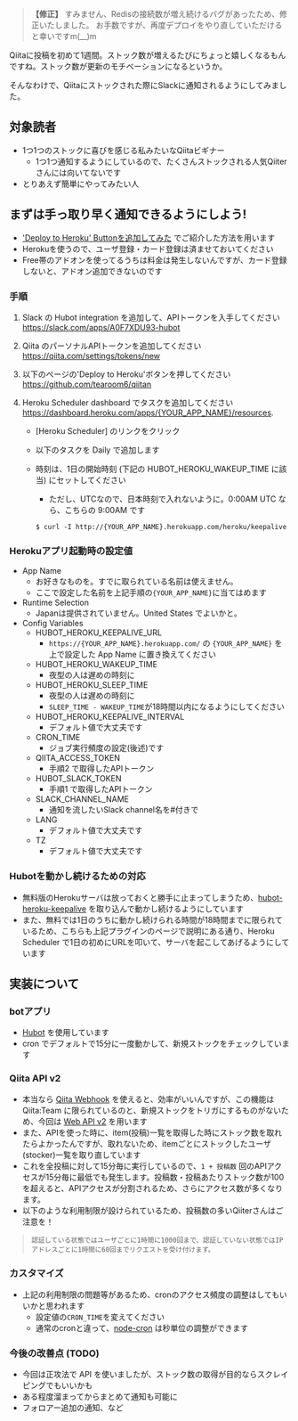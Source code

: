 
> **【修正】**
> すみません、Redisの接続数が増え続けるバグがあったため、修正いたしました。
> お手数ですが、再度デプロイをやり直していただけると幸いですm(__)m


Qiitaに投稿を初めて1週間。ストック数が増えるたびにちょっと嬉しくなるもんですね。ストック数が更新のモチベーションになるというか。

そんなわけで、Qiitaにストックされた際にSlackに通知されるようにしてみました。


## 対象読者

- 1つ1つのストックに喜びを感じる私みたいなQiitaビギナー
   - 1つ1つ通知するようにしているので、たくさんストックされる人気Qiiterさんには向いてないです
- とりあえず簡単にやってみたい人


## まずは手っ取り早く通知できるようにしよう!

- ['Deploy to Heroku' Buttonを追加してみた](http://qiita.com/tearoom6/items/9174e23d7d061659b177) でご紹介した方法を用います
- Herokuを使うので、ユーザ登録・カード登録は済ませておいてください
- Free帯のアドオンを使ってるうちは料金は発生しないんですが、カード登録しないと、アドオン追加できないのです

### 手順

1. Slack の Hubot integration を追加して、APIトークンを入手してください
   https://slack.com/apps/A0F7XDU93-hubot

2. Qiita のパーソナルAPIトークンを追加してください
   https://qiita.com/settings/tokens/new

3. 以下のページの'Deploy to Heroku'ボタンを押してください
   https://github.com/tearoom6/qiitan

4. Heroku Scheduler dashboard でタスクを追加してください
   https://dashboard.heroku.com/apps/{YOUR_APP_NAME}/resources.
   - [Heroku Scheduler] のリンクをクリック
   - 以下のタスクを Daily で追加します
   - 時刻は、1日の開始時刻 (下記の HUBOT_HEROKU_WAKEUP_TIME に該当) にセットしてください
      - ただし、UTCなので、日本時刻で入れないように。0:00AM UTC なら、こちらの 9:00AM です

      ```
      $ curl -I http://{YOUR_APP_NAME}.herokuapp.com/heroku/keepalive
      ```

### Herokuアプリ起動時の設定値

* App Name
   - お好きなものを。すでに取られている名前は使えません。
   - ここで設定した名前を上記手順の`{YOUR_APP_NAME}`に当てはめます
* Runtime Selection
   - Japanは提供されていません。United States でよいかと。
* Config Variables
   * HUBOT_HEROKU_KEEPALIVE_URL
      - `https://{YOUR_APP_NAME}.herokuapp.com/` の `{YOUR_APP_NAME}` を上で設定した App Name に置き換えてください
   * HUBOT_HEROKU_WAKEUP_TIME
      - 夜型の人は遅めの時刻に
   * HUBOT_HEROKU_SLEEP_TIME
      - 夜型の人は遅めの時刻に
      - `SLEEP_TIME - WAKEUP_TIME`が18時間以内になるようにしてください
   * HUBOT_HEROKU_KEEPALIVE_INTERVAL
      - デフォルト値で大丈夫です
   * CRON_TIME
      - ジョブ実行頻度の設定(後述)です
   * QIITA_ACCESS_TOKEN
      - 手順2 で取得したAPIトークン
   * HUBOT_SLACK_TOKEN
      - 手順1 で取得したAPIトークン
   * SLACK_CHANNEL_NAME
      - 通知を流したいSlack channel名を#付きで
   * LANG
      - デフォルト値で大丈夫です
   * TZ
      - デフォルト値で大丈夫です

### Hubotを動かし続けるための対応

- 無料版のHerokuサーバは放っておくと勝手に止まってしまうため、[hubot-heroku-keepalive](https://github.com/hubot-scripts/hubot-heroku-keepalive) を取り込んで動かし続けるようにしています
- また、無料では1日のうちに動かし続けられる時間が18時間までに限られているため、こちらも上記プラグインのページで説明にある通り、Heroku Scheduler で1日の初めにURLを叩いて、サーバを起こしてあげるようにしています


## 実装について

### botアプリ

- [Hubot](https://hubot.github.com/) を使用しています
- cron でデフォルトで15分に一度動かして、新規ストックをチェックしています

### Qiita API v2

- 本当なら [Qiita Webhook](https://qiita.com/api/webhook/docs) を使えると、効率がいいんですが、この機能は Qiita:Team に限られているのと、新規ストックをトリガにするものがないため、今回は [Web API v2](https://qiita.com/api/v2/docs) を用います
- また、APIを使った時に、item(投稿)一覧を取得した時にストック数を取れたらよかったんですが、取れないため、itemごとにストックしたユーザ(stocker)一覧を取り直しています
- これを全投稿に対して15分毎に実行しているので、`1 + 投稿数` 回のAPIアクセスが15分毎に最低でも発生します。投稿数・投稿あたりストック数が100を超えると、APIアクセスが分割されるため、さらにアクセス数が多くなります。
- 以下のような利用制限が設けられているため、投稿数の多いQiiterさんはご注意を！

> ```
> 認証している状態ではユーザごとに1時間に1000回まで、認証していない状態ではIPアドレスごとに1時間に60回までリクエストを受け付けます。
> ```

### カスタマイズ

- 上記の利用制限の問題等があるため、cronのアクセス頻度の調整はしてもいいかと思われます
   - 設定値の`CRON_TIME`を変えてください
   - 通常のcronと違って、[node-cron](https://github.com/ncb000gt/node-cron) は秒単位の調整ができます

### 今後の改善点 (TODO)

- 今回は正攻法で API を使いましたが、ストック数の取得が目的ならスクレイピングでもいいかも
- ある程度溜まってからまとめて通知も可能に
- フォロアー追加の通知、など

